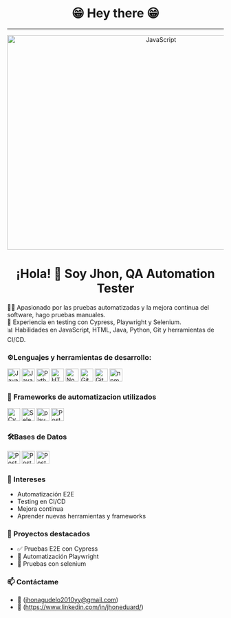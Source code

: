 <h1 align="center"><strong>&#128513 Hey there &#128513</strong></h1>

<hr/>
<p align="center">
<img  src="https://media2.giphy.com/media/v1.Y2lkPTc5MGI3NjExcHBoOXI2ZDk3ZW9lYXRiczV2aXZqbGZrZGIweXp6dWRjaG81amxoZyZlcD12MV9pbnRlcm5hbF9naWZfYnlfaWQmY3Q9Zw/ggK04fdPVARRtH8w7G/giphy.gif"  width="700" height="500" alt="JavaScript"/>
</p>

<h1 align="center"> ¡Hola! 👋 Soy Jhon, QA Automation Tester</h1>

👨‍💻 Apasionado por las pruebas automatizadas y la mejora continua del software, hago pruebas manuales.  
🧪 Experiencia en testing con Cypress, Playwright y Selenium.  
📊 Habilidades en JavaScript, HTML, Java, Python, Git y herramientas de CI/CD.


### ⚙️Lenguajes y herramientas de desarrollo:
<p align="left">
  <img src="https://media4.giphy.com/media/v1.Y2lkPTc5MGI3NjExd3B3aWZ5eno0dTI5Zm9scGxxc29xNnl1NGV6Njc1dGVlOWszbzRxeCZlcD12MV9pbnRlcm5hbF9naWZfYnlfaWQmY3Q9Zw/SvFocn0wNMx0iv2rYz/giphy.gif" width="30" height="30" alt="JavaScript"/>
  <img src="https://img.icons8.com/?size=100&id=13679&format=png&color=000000" width="30" height="30" alt="Java" />
  <img src="https://img.icons8.com/?size=100&id=Rc0Xn5AtE8kX&format=png&color=000000" width="30" height="30" alt="Python" />
  <img src="https://img.icons8.com/?size=100&id=20909&format=png&color=000000" width="30" height="30" alt="HTML" />
  <img src="https://img.icons8.com/?size=100&id=hsPbhkOH4FMe&format=png&color=000000" width="30" height="30" alt="Nodejs" /> 
   <img src="https://cdn.jsdelivr.net/gh/devicons/devicon/icons/git/git-original.svg" width="30" height="30" alt="Git" />
  <img src="https://img.icons8.com/?size=100&id=52539&format=png&color=000000" width="30" height="30" alt="GitHub" />
  <img src="https://cdn.jsdelivr.net/gh/devicons/devicon@latest/icons/npm/npm-original-wordmark.svg" width="30" height="30" alt="npm"  />
          
### 🧰 Frameworks de automatizacion utilizados
<p align="left">
  <img src="https://cdn.jsdelivr.net/gh/devicons/devicon/icons/cypressio/cypressio-original.svg" width="30" height="30" alt="Cypress" />
  <img src="https://img.icons8.com/?size=100&id=38553&format=png&color=000000" width="30" height="30" alt="Selenium" />
  <img src="https://cdn.jsdelivr.net/gh/devicons/devicon@latest/icons/playwright/playwright-original.svg" width="30" height="30" alt="playwright" />
  <img src="https://www.vectorlogo.zone/logos/getpostman/getpostman-icon.svg" width="30" height="30" alt="Postman" />
 </p>

### 🛠️Bases de Datos
<p align="left">
 <img src="https://cdn.jsdelivr.net/gh/devicons/devicon@latest/icons/postgresql/postgresql-original-wordmark.svg"  width="30" height="30" alt="Postman"/>
 <img src="https://cdn.jsdelivr.net/gh/devicons/devicon@latest/icons/mongodb/mongodb-plain-wordmark.svg"  width="30" height="30" alt="Postman" />          
 <img src="https://cdn.jsdelivr.net/gh/devicons/devicon@latest/icons/azuresqldatabase/azuresqldatabase-original.svg"  width="30" height="30" alt="Postman"/>
 </p>
          
### 🧠 Intereses
- Automatización E2E
- Testing en CI/CD
- Mejora continua
- Aprender nuevas herramientas y frameworks

### 📁 Proyectos destacados
- ✅ Pruebas E2E con Cypress 
- 🛒 Automatización Playwright 
- 🧪 Pruebas con selenium

### 📫 Contáctame
- 📧 (jhonagudelo2010yy@gmail.com)
- 💼 (https://www.linkedin.com/in/jhoneduard/)
